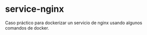 # service-nginx
Caso práctico para dockerizar un servicio de nginx usando algunos comandos de docker.
